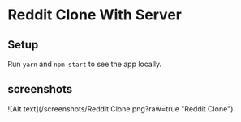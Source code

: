 # Reddit Clone With Server


## Setup

Run `yarn` and `npm start` to see the app locally.

## screenshots

![Alt text](/screenshots/Reddit Clone.png?raw=true "Reddit Clone")
